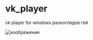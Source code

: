 # vk_player
vk player for windows
разноглядов гей


![изображение](https://user-images.githubusercontent.com/94287800/196857389-c84ac5e8-eac2-4a8e-aa41-19e0fcafcd68.png)
